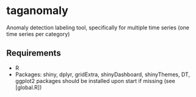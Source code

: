 # taganomaly
Anomaly detection labeling tool, specifically for multiple time series (one time series per category)


## Requirements
- R
- Packages: shiny, dplyr, gridExtra, shinyDashboard, shinyThemes, DT, ggplot2
packages should be installed upon start if missing (see [global.R])

